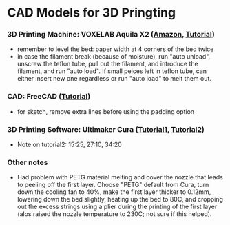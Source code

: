 # CAD Models for 3D Pringting

### 3D Printing Machine: VOXELAB Aquila X2 (<a href="https://www.amazon.de/gp/product/B092S76V2B">Amazon</a>, <a href="https://www.youtube.com/watch?v=nGWpDWlgkzw">Tutorial</a>)
- remember to level the bed: paper width at 4 corners of the bed twice
- in case the filament break (because of moisture), run "auto unload", unscrew the teflon tube, pull out the filament, and introduce the filament, and run "auto load". If small peices left in teflon tube, can either insert new one regardless or run "auto load" to melt them out. 

### CAD: FreeCAD (<a href="https://www.youtube.com/watch?v=uh5aN_Di8J0">Tutorial</a>)
- for sketch, remove extra lines before using the padding option

### 3D Printing Software: Ultimaker Cura (<a href="https://www.youtube.com/watch?v=i-2qFVHKULE">Tutorial1</a>, <a href="https://www.youtube.com/watch?v=ejTC82nLS9g">Tutorial2</a>)
- Note on tutorial2: 15:25, 27:10, 34:20

### Other notes
- Had problem with PETG material melting and cover the nozzle that leads to peeling off the first layer. Choose "PETG" default from Cura, turn down the cooling fan to 40%, make the first layer thicker to 0.12mm, lowering down the bed slightly, heating up the bed to 80C, and cropping out the excess strings using a plier during the printing of the first layer (alos raised the nozzle temperature to 230C; not sure if this helped). 

